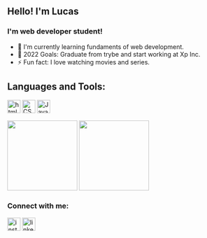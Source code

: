 ## Hello! I'm Lucas 

### I'm web developer student! 
 - 🌱 I'm currently learning fundaments of web development.
 - 🥅 2022 Goals: Graduate from trybe and start working at Xp Inc.
 - ⚡ Fun fact: I love watching movies and series. 


## Languages and Tools:

<div style='display: inline_block'> 
    <img align= 'center' width = '30px' alt='html5'  src='https://cdn.jsdelivr.net/gh/devicons/devicon/icons/html5/html5-original.svg'/>
     <img align= 'center' width='30px' alt='CSS'  src='https://cdn.jsdelivr.net/gh/devicons/devicon/icons/css3/css3-original.svg'/>
      <img align= 'center' width= '30px' alt='JavaScript'  src='https://cdn.jsdelivr.net/gh/devicons/devicon/icons/javascript/javascript-original.svg'/>
</div>
<br>

<div>
<img height= '160em' src='https://github-readme-stats.vercel.app/api?username=lucasgiura&show_icons=true&theme=nightowl'>
<img height= '160em' src='https://github-readme-stats.vercel.app/api/top-langs/?username=lucasgiura&layout=compact&theme=nightowl'>
</div> 

 ### Connect with me:
<div style='display: inline_block' > 
<img align= 'center' width='30px' alt= 'instagram' src='https://cdn-icons-png.flaticon.com/128/1077/1077042.png'>
<img align= 'center' width='30px' alt= 'linkedin' src='https://cdn-icons-png.flaticon.com/128/61/61109.png'>
</div> <br>
